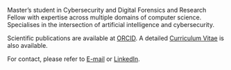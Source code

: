 Master’s student in Cybersecurity and Digital Forensics and Research Fellow with expertise across multiple domains of computer science. Specialises in the intersection of artificial intelligence and cybersecurity. 

Scientific publications are available at [ORCID](https://orcid.org/0009-0000-0595-0468). A detailed [Curriculum Vitae](https://github.com/joseareia/joseareia/blob/9c2221e3431ba9a9c46e0b2004fb7fc51753ea3f/Curriculum-Vitae.pdf) is also available.

For contact, please refer to <a href="mailto:jose.apareia@gmail.com">E-mail</a> or [LinkedIn](https://www.linkedin.com/in/joseareia).
